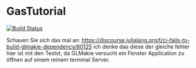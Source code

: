 # GasTutorial

[![Build Status](https://github.com/NiallPalfreyman/GasTutorial.jl/actions/workflows/CI.yml/badge.svg?branch=master)](https://github.com/NiallPalfreyman/GasTutorial.jl/actions/workflows/CI.yml?query=branch%3Amaster)

Schauen Sie sich das mal an:
https://discourse.julialang.org/t/ci-fails-to-build-glmakie-dependency/80125
ich denke das diese der gleiche fehler hier ist mit den Testst, da GLMakie versucht ein Fenster Application zu öffnen auf einem reinem terminal Server.
